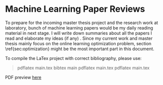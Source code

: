 # Machine Learning Paper Reviews
To prepare for the incoming master thesis project and the research work at laboratory, bunch of machine learning papers would be my daily reading material in next stage. I will write down summaries about all the papers I read and elaborate my ideas (if any) . Since my current work and master thesis mainly focus on the online learning optimization problem, section \ref{sec:optimization} might be the most important part in this document. 

To compile the LaTex project with correct bibliography, please use:
> pdflatex main.tex
> bibtex main
> pdflatex main.tex
> pdflatex main.tex

PDF preview [here](https://github.com/sulxxy/Machine_Learning_Paper_Reviews/blob/master/Machine_Learning_Paper_Reviews.pdf)
